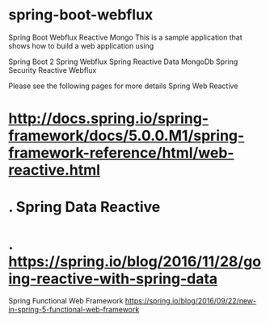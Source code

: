 # spring-boot-webflux
Spring Boot Webflux Reactive Mongo
This is a sample application that shows how to build a web application using

Spring Boot 2
Spring Webflux
Spring Reactive Data MongoDb
Spring Security Reactive Webflux

Please see the following pages for more details
Spring Web Reactive
# http://docs.spring.io/spring-framework/docs/5.0.0.M1/spring-framework-reference/html/web-reactive.html
# . Spring Data Reactive
# . https://spring.io/blog/2016/11/28/going-reactive-with-spring-data
  Spring Functional Web Framework
https://spring.io/blog/2016/09/22/new-in-spring-5-functional-web-framework
